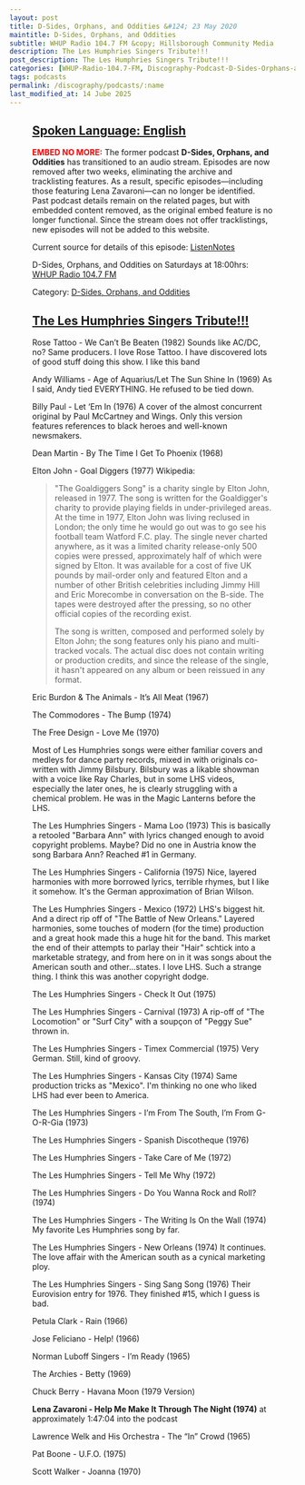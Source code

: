 ```yaml
---
layout: post
title: D-Sides, Orphans, and Oddities &#124; 23 May 2020
maintitle: D-Sides, Orphans, and Oddities
subtitle: WHUP Radio 104.7 FM &copy; Hillsborough Community Media
description: The Les Humphries Singers Tribute!!!
post_description: The Les Humphries Singers Tribute!!!
categories: [WHUP-Radio-104.7-FM, Discography-Podcast-D-Sides-Orphans-and-Oddities, OnThisDay23May]
tags: podcasts
permalink: /discography/podcasts/:name
last_modified_at: 14 Jube 2025
---
```


<figure class="fig3">
<div class="CardLayout">
<div class="CardItem"><h2 id="infobox1" class="infobox"><a href="#infobox1">Spoken Language: English</a></h2></div>
<div class="CardItem split">
<p><span style="color: #ff0000; font-weight: bold;">EMBED NO MORE:</span> The former podcast <strong>D-Sides, Orphans, and Oddities</strong> has transitioned to an audio stream. Episodes are now removed after two weeks, eliminating the archive and tracklisting features. As a result, specific episodes—including those featuring Lena Zavaroni—can no longer be identified. Past podcast details remain on the related pages, but with embedded content removed, as the original embed feature is no longer functional. Since the stream does not offer tracklistings, new episodes will not be added to this website.</p>
<p>Current source for details of this episode: <a class="external-link" href="https://www.listennotes.com/podcasts/d-sides-orphans/the-les-humphries-singers-w4Qe9_qXjy2/">ListenNotes</a></p>
<p>D-Sides, Orphans, and Oddities on Saturdays at 18:00hrs: <a class="external-link" href="https://whupfm.org/show/d-sides-orphans-oddities/">WHUP Radio 104.7 FM</a></p>
<p>Category: <a href="/category/d-sides-orphans-and-oddities">D-Sides, Orphans, and Oddities</a></p>
</div></div>
</figure>

<figure class="fig3">
<div class="CardLayout">
<div class="CardItem"><h2 id="infobox2" class="infobox"><a href="#infobox2">The Les Humphries Singers Tribute!!!</a></h2></div>
<div class="CardItem split">
<p>Rose Tattoo - We Can’t Be Beaten (1982) Sounds like AC/DC, no? Same producers. I love Rose Tattoo. I have discovered lots of good stuff doing this show. I like this band</p>
<p>Andy Williams - Age of Aquarius/Let The Sun Shine In (1969) As I said, Andy tied EVERYTHING. He refused to be tied down.</p>
<p>Billy Paul - Let ‘Em In (1976) A cover of the almost concurrent original by Paul McCartney and Wings. Only this version features references to black heroes and well-known newsmakers.</p>
<p>Dean Martin - By The Time I Get To Phoenix (1968)</p>
<p>Elton John - Goal Diggers (1977) Wikipedia:</p>
<blockquote>
<p>"The Goaldiggers Song" is a charity single by Elton John, released in 1977. The song is written for the Goaldigger's charity to provide playing fields in under-privileged areas. At the time in 1977, Elton John was living reclused in London; the only time he would go out was to go see his football team Watford F.C. play. The single never charted anywhere, as it was a limited charity release-only 500 copies were pressed, approximately half of which were signed by Elton. It was available for a cost of five UK pounds by mail-order only and featured Elton and a number of other British celebrities including Jimmy Hill and Eric Morecombe in conversation on the B-side. The tapes were destroyed after the pressing, so no other official copies of the recording exist.</p>
<p>The song is written, composed and performed solely by Elton John; the song features only his piano and multi-tracked vocals. The actual disc does not contain writing or production credits, and since the release of the single, it hasn't appeared on any album or been reissued in any format.</p></blockquote>
<p>Eric Burdon & The Animals - It’s All Meat (1967)</p>
<p>The Commodores - The Bump (1974)</p>
<p>The Free Design - Love Me (1970)</p>
<p>Most of Les Humphries songs were either familiar covers and medleys for dance party records, mixed in with originals co-written with Jimmy Bilsbury. Bilsbury was a likable showman with a voice like Ray Charles, but in some LHS videos, especially the later ones, he is clearly struggling with a chemical problem. He was in the Magic Lanterns before the LHS.</p>
<p>The Les Humphries Singers - Mama Loo (1973) This is basically a retooled "Barbara Ann" with lyrics changed enough to avoid copyright problems. Maybe? Did no one in Austria know the song Barbara Ann? Reached #1 in Germany.</p>
<p>The Les Humphries Singers - California (1975) Nice, layered harmonies with more borrowed lyrics, terrible rhymes, but I like it somehow. It's the German approximation of Brian Wilson.</p>
<p>The Les Humphries Singers - Mexico (1972) LHS's biggest hit. And a direct rip off of "The Battle of New Orleans." Layered harmonies, some touches of modern (for the time) production and a great hook made this a huge hit for the band. This market the end of their attempts to parlay their "Hair" schtick into a marketable strategy, and from here on in it was songs about the American south and other...states. I love LHS. Such a strange thing. I think this was another copyright dodge.</p>
<p>The Les Humphries Singers - Check It Out (1975)</p>
<p>The Les Humphries Singers - Carnival (1973) A rip-off of "The Locomotion" or "Surf City" with a soupçon of "Peggy Sue" thrown in.</p>
<p>The Les Humphries Singers - Timex Commercial (1975) Very German. Still, kind of groovy.</p>
<p>The Les Humphries Singers - Kansas City (1974) Same production tricks as "Mexico". I'm thinking no one who liked LHS had ever been to America.</p>
<p>The Les Humphries Singers - I’m From The South, I’m From G-O-R-Gia (1973)</p>
<p>The Les Humphries Singers - Spanish Discotheque (1976)</p>
<p>The Les Humphries Singers - Take Care of Me (1972)</p>
<p>The Les Humphries Singers - Tell Me Why (1972)</p>
<p>The Les Humphries Singers - Do You Wanna Rock and Roll? (1974)</p>
<p>The Les Humphries Singers - The Writing Is On the Wall (1974) My favorite Les Humphries song by far.</p>
<p>The Les Humphries Singers - New Orleans (1974) It continues. The love affair with the American south as a cynical marketing ploy.</p>
<p>The Les Humphries Singers - Sing Sang Song (1976) Their Eurovision entry for 1976. They finished #15, which I guess is bad.</p>
<p>Petula Clark - Rain (1966)</p>
<p>Jose Feliciano - Help! (1966)</p>
<p>Norman Luboff Singers - I’m Ready (1965)</p>
<p>The Archies - Betty (1969)</p>
<p>Chuck Berry - Havana Moon (1979 Version)</p>
<p id="infobox3"><strong>Lena Zavaroni - Help Me Make It Through The Night (1974)</strong> at approximately 1:47:04 into the podcast</p>
<p>Lawrence Welk and His Orchestra - The “In” Crowd (1965)</p>
<p>Pat Boone - U.F.O. (1975)</p>
<p>Scott Walker - Joanna (1970)</p>
</div>
</div>
</figure>

